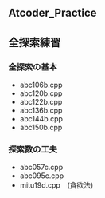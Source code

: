 ## Atcoder_Practice


## 全探索練習
### 全探索の基本  
- abc106b.cpp
- abc120b.cpp  
- abc122b.cpp  
- abc136b.cpp  
- abc144b.cpp  
- abc150b.cpp  

### 探索数の工夫
- abc057c.cpp  
- abc095c.cpp
- mitu19d.cpp　(貪欲法)